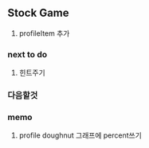 ## Stock Game

1. profileItem 추가

### next to do

1. 힌트주기

### 다음할것

### memo

1. profile doughnut 그래프에 percent쓰기
